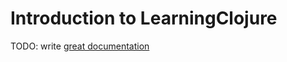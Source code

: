 # Introduction to LearningClojure

TODO: write [great documentation](http://jacobian.org/writing/what-to-write/)
